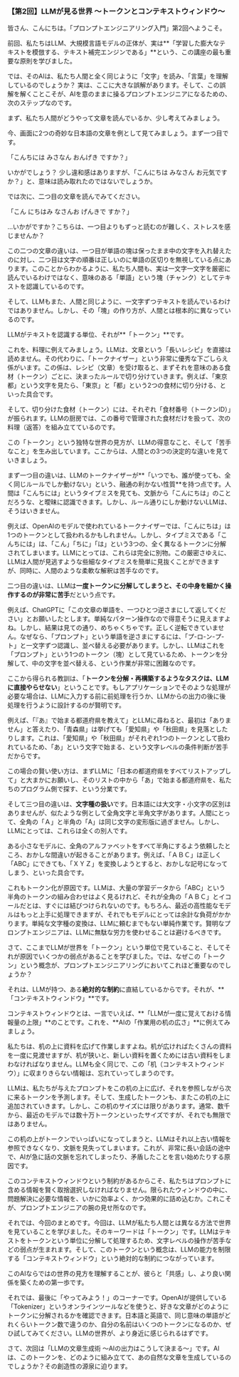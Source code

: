 ### 【第2回】LLMが見る世界 〜トークンとコンテキストウィンドウ〜

皆さん、こんにちは。「プロンプトエンジニアリング入門」第2回へようこそ。

前回、私たちはLLM、大規模言語モデルの正体が、実は**「学習した膨大なテキストを模倣する、テキスト補完エンジンである」**という、この講座の最も重要な原則を学びました。

では、そのAIは、私たち人間と全く同じように「文字」を読み、「言葉」を理解しているのでしょうか？ 実は、ここに大きな誤解があります。そして、この誤解を解くことこそが、AIを意のままに操るプロンプトエンジニアになるための、次のステップなのです。

まず、私たち人間がどうやって文章を読んでいるか、少し考えてみましょう。

今、画面に2つの奇妙な日本語の文章を例として見てみましょう。まず一つ目です。

「こんちには みさなん おんげき ですか？」

いかがでしょう？ 少し違和感はありますが、「こんにちは みなさん お元気ですか？」と、意味は読み取れたのではないでしょうか。

では次に、二つ目の文章を読んでみてください。

「こん にちはみ なさんお げんきで すか？」

…いかがですか？こちらは、一つ目よりもずっと読むのが難しく、ストレスを感じませんか？

この二つの文章の違いは、一つ目が単語の塊は保ったまま中の文字を入れ替えたのに対し、二つ目は文字の順番は正しいのに単語の区切りを無視している点にあります。このことからわかるように、私たち人間も、実は一文字一文字を厳密に読んでいるわけではなく、意味のある「単語」という塊（チャンク）としてテキストを認識しているのです。

そして、LLMもまた、人間と同じように、一文字ずつテキストを読んでいるわけではありません。しかし、その「塊」の作り方が、人間とは根本的に異なっているのです。

LLMがテキストを認識する単位、それが**「トークン」**です。

これを、料理に例えてみましょう。LLMは、文章という「長いレシピ」を直接は読めません。その代わりに、「トークナイザー」という非常に優秀な下ごしらえ係がいます。この係は、レシピ（文章）を受け取ると、まずそれを意味のある食材（トークン）ごとに、決まったルールで切り分けていきます。例えば、「東京都」という文字を見たら、「東京」と「都」という2つの食材に切り分ける、といった具合です。

そして、切り分けた食材（トークン）には、それぞれ「食材番号（トークンID）」が振られます。LLMの厨房では、この番号で管理された食材だけを扱って、次の料理（返答）を組み立てているのです。

この「トークン」という独特な世界の見方が、LLMの得意なこと、そして「苦手なこと」を生み出しています。ここからは、人間との3つの決定的な違いを見ていきましょう。

まず一つ目の違いは、LLMのトークナイザーが**「いつでも、誰が使っても、全く同じルールでしか動けない」という、融通の利かない性質**を持つ点です。人間は「こんちには」というタイプミスを見ても、文脈から「こんにちは」のことだろうな、と曖昧に認識できます。しかし、ルール通りにしか動けないLLMは、そうはいきません。

例えば、OpenAIのモデルで使われているトークナイザーでは、「こんにちは」は1つのトークンとして扱われるかもしれません。しかし、タイプミスである「こんちには」は、「こん」「ちに」「は」という3つの、全く異なるトークンに分解されてしまいます。LLMにとっては、これらは完全に別物。この厳密さゆえに、LLMは人間が見逃すような些細なタイプミスを簡単に見抜くことができますが、同時に、人間のような柔軟な解釈は苦手なのです。

二つ目の違いは、LLMは**一度トークンに分解してしまうと、その中身を細かく操作するのが非常に苦手**だという点です。

例えば、ChatGPTに「この文章の単語を、一つひとつ逆さまにして返してください」とお願いしたとします。単純なパターン操作なので得意そうに見えますよね。しかし、結果は見ての通り、めちゃくちゃです。正しく逆転できていません。なぜなら、「プロンプト」という単語を逆さまにするには、「プ-ロ-ン-プ-ト」と一文字ずつ認識し、並べ替える必要があります。しかし、LLMはこれを「プロンプト」という1つのトークン（塊）として見ているため、トークンを分解して、中の文字を並べ替える、という作業が非常に困難なのです。

ここから得られる教訓は、「**トークンを分解・再構築するようなタスクは、LLMに直接やらせない**」ということです。もしアプリケーションでそのような処理が必要な場合は、LLMに入力する前に前処理を行うか、LLMからの出力の後に後処理を行うように設計するのが賢明です。

例えば、「『あ』で始まる都道府県を教えて」とLLMに尋ねると、最初は「ありません」と答えたり、「青森県」は挙げても「愛知県」や「秋田県」を見落としたりします。これは、「愛知県」や「秋田県」がそれぞれ1つのトークンとして扱われているため、「あ」という文字で始まる、という文字レベルの条件判断が苦手だからです。

この場合の賢い使い方は、まずLLMに「日本の都道府県をすべてリストアップして」と大まかにお願いし、そのリストの中から「あ」で始まる都道府県を、私たちのプログラム側で探す、という分業です。

そして三つ目の違いは、**文字種の扱い**です。日本語には大文字・小文字の区別はありませんが、似たような例として全角文字と半角文字があります。人間にとって、全角の「Ａ」と半角の「A」は同じ文字の変形版に過ぎません。しかし、LLMにとっては、これらは全くの別人です。

ある小さなモデルに、全角のアルファベットをすべて半角にするよう依頼したところ、おかしな間違いが起きることがあります。例えば、「ＡＢＣ」は正しく「ABC」にできても、「ＸＹＺ」を変換しようとすると、おかしな記号になってしまう、といった具合です。

これもトークン化が原因です。LLMは、大量の学習データから「ABC」という半角のトークンの組み合わせはよく見るけれど、それが全角の「ＡＢＣ」とイコールだとは、すぐには結びつけられないのです。もちろん、最近の高性能なモデルはもっと上手に処理できますが、それでもモデルにとっては余計な負荷がかかります。単純な文字種の変換は、LLMに頼むまでもない単純作業です。賢明なプロンプトエンジニアは、LLMに無駄な労力を使わせることは避けるべきです。

さて、ここまでLLMが世界を「トークン」という単位で見ていること、そしてそれが原因でいくつかの弱点があることを学びました。では、なぜこの「トークン」という概念が、プロンプトエンジニアリングにおいてこれほど重要なのでしょうか？

それは、LLMが持つ、ある**絶対的な制約**に直結しているからです。それが、**「コンテキストウィンドウ」**です。

コンテキストウィンドウとは、一言でいえば、**「LLMが一度に覚えておける情報量の上限」**のことです。これを、**AIの「作業用の机の広さ」**に例えてみましょう。

私たちは、机の上に資料を広げて作業しますよね。机が広ければたくさんの資料を一度に見渡せますが、机が狭いと、新しい資料を置くためには古い資料をしまわなければなりません。LLMも全く同じで、この「机（コンテキストウィンドウ）」に収まりきらない情報は、忘れていってしまうのです。

LLMは、私たちが与えたプロンプトをこの机の上に広げ、それを参照しながら次に来るトークンを予測します。そして、生成したトークンも、またこの机の上に追加されていきます。しかし、この机のサイズには限りがあります。通常、数千から、最近のモデルでは数十万トークンといったサイズですが、それでも無限ではありません。

この机の上がトークンでいっぱいになってしまうと、LLMはそれ以上古い情報を参照できなくなり、文脈を見失ってしまいます。これが、非常に長い会話の途中で、AIが急に話の文脈を忘れてしまったり、矛盾したことを言い始めたりする原因です。

このコンテキストウィンドウという制約があるからこそ、私たちはプロンプトに含める情報を賢く取捨選択しなければなりません。限られたウィンドウの中に、問題解決に必要な情報を、いかに効率よく、かつ効果的に詰め込むか。これこそが、プロンプトエンジニアの腕の見せ所なのです。

それでは、今回のまとめです。今回は、LLMが私たち人間とは異なる方法で世界を見ていることを学びました。そのキーワードは「トークン」です。LLMはテキストをトークンという単位に分解して処理するため、文字レベルの操作が苦手などの弱点が生まれます。そして、このトークンという概念は、LLMの能力を制限する「コンテキストウィンドウ」という絶対的な制約につながっています。

このAIならではの世界の見方を理解することが、彼らと「共感」し、より良い関係を築くための第一歩です。

それでは、最後に「やってみよう！」のコーナーです。OpenAIが提供している「Tokenizer」というオンラインツールなどを使うと、好きな文章がどのようにトークンに分解されるかを確認できます。日本語と英語で、同じ意味の単語がどれくらいトークン数で違うのか、自分の名前はいくつのトークンになるのか、ぜひ試してみてください。LLMの世界が、より身近に感じられるはずです。

さて、次回は「LLMの文章生成術 〜AIの出力はこうして決まる〜」です。AIは、このトークンを、どのように組み立てて、あの自然な文章を生成しているのでしょうか？その創造性の源泉に迫ります。